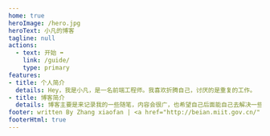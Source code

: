 ```yaml
---
home: true
heroImage: /hero.jpg
heroText: 小凡的博客
tagline: null
actions:
  - text: 开始 ➡️
    link: /guide/
    type: primary
features:
- title: 个人简介
  details: Hey，我是小凡，是一名前端工程师。我喜欢折腾自己，讨厌的是重复的工作。
- title: 博客简介
  details: 博客主要是来记录我的一些随笔，内容会很广，也希望自己后面能自己去解决一些难题。
footer: written By Zhang xiaofan | <a href="http://beian.miit.gov.cn/" target="_blank">浙ICP备2021017073号</a>
footerHtml: true
---
```

